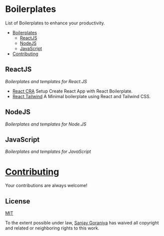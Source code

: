 # Boilerplates
List of Boilerplates to enhance your productivity.

- [Boilerplates](#boilerplates)
    - [ReactJS](#reactjs)
    - [NodeJS](#nodejs)
    - [JavaScript](#javascript)
- [Contributing](#contributing)



## ReactJS

*Boilerplates and templates for React.JS*

- [React CRA](https://github.com/SanjayGoraniya/react-cra-boilerplate) Setup Create React App with React Boilerplate.
- [React Tailwind](https://github.com/SanjayGoraniya/react-tailwind-boilerplate) A Minimal boilerplate using React and Tailwind CSS.

## NodeJS

*Boilerplates and templates for Node.JS*


## JavaScript

*Boilerplates and templates for JavaScript*


# [Contributing](https://github.com/SanjayGoraniya/boilerplates/blob/master/CONTRIBUTING.md)

Your contributions are always welcome!

## License

[MIT](LICENSE)

To the extent possible under law, [Sanjay Goraniya](https://sanjaygoraniya.github.io) has waived all copyright and related or neighboring rights to this work.
